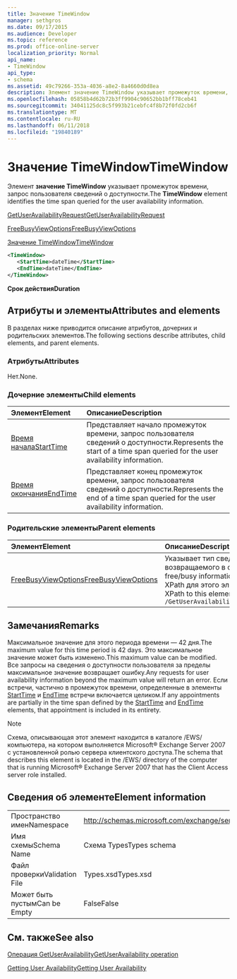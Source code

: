 ```yaml
---
title: Значение TimeWindow
manager: sethgros
ms.date: 09/17/2015
ms.audience: Developer
ms.topic: reference
ms.prod: office-online-server
localization_priority: Normal
api_name:
- TimeWindow
api_type:
- schema
ms.assetid: 49c79266-353a-4036-a8e2-8a4660d0d8ea
description: Элемент значение TimeWindow указывает промежуток времени, запрос пользователя сведений о доступности.
ms.openlocfilehash: 05858b4d62b72b3ff9904c90652bb1bff78ceb41
ms.sourcegitcommit: 34041125dc8c5f993b21cebfc4f8b72f0fd2cb6f
ms.translationtype: MT
ms.contentlocale: ru-RU
ms.lasthandoff: 06/11/2018
ms.locfileid: "19840189"
---
```

# <a name="timewindow"></a><span data-ttu-id="d3dc4-103">Значение TimeWindow</span><span class="sxs-lookup"><span data-stu-id="d3dc4-103">TimeWindow</span></span>

<span data-ttu-id="d3dc4-104">Элемент **значение TimeWindow** указывает промежуток времени, запрос пользователя сведений о доступности.</span><span class="sxs-lookup"><span data-stu-id="d3dc4-104">The **TimeWindow** element identifies the time span queried for the user availability information.</span></span> 
  
[<span data-ttu-id="d3dc4-105">GetUserAvailabilityRequest</span><span class="sxs-lookup"><span data-stu-id="d3dc4-105">GetUserAvailabilityRequest</span></span>](getuseravailabilityrequest.md)
  
[<span data-ttu-id="d3dc4-106">FreeBusyViewOptions</span><span class="sxs-lookup"><span data-stu-id="d3dc4-106">FreeBusyViewOptions</span></span>](freebusyviewoptions.md)
  
[<span data-ttu-id="d3dc4-107">Значение TimeWindow</span><span class="sxs-lookup"><span data-stu-id="d3dc4-107">TimeWindow</span></span>](timewindow.md)
  
```xml
<TimeWindow>
   <StartTime>dateTime</StartTime>
   <EndTime>dateTime</EndTime>
</TimeWindow>
```

 <span data-ttu-id="d3dc4-108">**Срок действия**</span><span class="sxs-lookup"><span data-stu-id="d3dc4-108">**Duration**</span></span>
## <a name="attributes-and-elements"></a><span data-ttu-id="d3dc4-109">Атрибуты и элементы</span><span class="sxs-lookup"><span data-stu-id="d3dc4-109">Attributes and elements</span></span>

<span data-ttu-id="d3dc4-110">В разделах ниже приводится описание атрибутов, дочерних и родительских элементов.</span><span class="sxs-lookup"><span data-stu-id="d3dc4-110">The following sections describe attributes, child elements, and parent elements.</span></span>
  
### <a name="attributes"></a><span data-ttu-id="d3dc4-111">Атрибуты</span><span class="sxs-lookup"><span data-stu-id="d3dc4-111">Attributes</span></span>

<span data-ttu-id="d3dc4-112">Нет.</span><span class="sxs-lookup"><span data-stu-id="d3dc4-112">None.</span></span>
  
### <a name="child-elements"></a><span data-ttu-id="d3dc4-113">Дочерние элементы</span><span class="sxs-lookup"><span data-stu-id="d3dc4-113">Child elements</span></span>

|<span data-ttu-id="d3dc4-114">**Элемент**</span><span class="sxs-lookup"><span data-stu-id="d3dc4-114">**Element**</span></span>|<span data-ttu-id="d3dc4-115">**Описание**</span><span class="sxs-lookup"><span data-stu-id="d3dc4-115">**Description**</span></span>|
|:-----|:-----|
|[<span data-ttu-id="d3dc4-116">Время начала</span><span class="sxs-lookup"><span data-stu-id="d3dc4-116">StartTime</span></span>](starttime.md) <br/> |<span data-ttu-id="d3dc4-117">Представляет начало промежуток времени, запрос пользователя сведений о доступности.</span><span class="sxs-lookup"><span data-stu-id="d3dc4-117">Represents the start of a time span queried for the user availability information.</span></span>  <br/> |
|[<span data-ttu-id="d3dc4-118">Время окончания</span><span class="sxs-lookup"><span data-stu-id="d3dc4-118">EndTime</span></span>](endtime.md) <br/> |<span data-ttu-id="d3dc4-119">Представляет конец промежуток времени, запрос пользователя сведений о доступности.</span><span class="sxs-lookup"><span data-stu-id="d3dc4-119">Represents the end of a time span queried for the user availability information.</span></span>  <br/> |
   
### <a name="parent-elements"></a><span data-ttu-id="d3dc4-120">Родительские элементы</span><span class="sxs-lookup"><span data-stu-id="d3dc4-120">Parent elements</span></span>

|<span data-ttu-id="d3dc4-121">**Элемент**</span><span class="sxs-lookup"><span data-stu-id="d3dc4-121">**Element**</span></span>|<span data-ttu-id="d3dc4-122">**Описание**</span><span class="sxs-lookup"><span data-stu-id="d3dc4-122">**Description**</span></span>|
|:-----|:-----|
|[<span data-ttu-id="d3dc4-123">FreeBusyViewOptions</span><span class="sxs-lookup"><span data-stu-id="d3dc4-123">FreeBusyViewOptions</span></span>](freebusyviewoptions.md) <br/> |<span data-ttu-id="d3dc4-124">Указывает тип сведений о доступности, возвращаемого в ответе.</span><span class="sxs-lookup"><span data-stu-id="d3dc4-124">Specifies the type of free/busy information returned in the response.</span></span>  <br/> <span data-ttu-id="d3dc4-125">XPath для этого элемента:</span><span class="sxs-lookup"><span data-stu-id="d3dc4-125">The following is the XPath to this element:</span></span>  <br/>  `/GetUserAvailabilityRequest/FreeBusyViewOptions` <br/> |
   
## <a name="remarks"></a><span data-ttu-id="d3dc4-126">Замечания</span><span class="sxs-lookup"><span data-stu-id="d3dc4-126">Remarks</span></span>

<span data-ttu-id="d3dc4-127">Максимальное значение для этого периода времени — 42 дня.</span><span class="sxs-lookup"><span data-stu-id="d3dc4-127">The maximum value for this time period is 42 days.</span></span> <span data-ttu-id="d3dc4-128">Это максимальное значение может быть изменено.</span><span class="sxs-lookup"><span data-stu-id="d3dc4-128">This maximum value can be modified.</span></span> <span data-ttu-id="d3dc4-129">Все запросы на сведения о доступности пользователя за пределы максимальное значение возвращает ошибку.</span><span class="sxs-lookup"><span data-stu-id="d3dc4-129">Any requests for user availability information beyond the maximum value will return an error.</span></span> <span data-ttu-id="d3dc4-130">Если встречи, частично в промежуток времени, определенные в элементы [StartTime](starttime.md) и [EndTime](endtime.md) встречи включается целиком.</span><span class="sxs-lookup"><span data-stu-id="d3dc4-130">If any appointments are partially in the time span defined by the [StartTime](starttime.md) and [EndTime](endtime.md) elements, that appointment is included in its entirety.</span></span> 
  
> [!NOTE]
> <span data-ttu-id="d3dc4-131">Схема, описывающая этот элемент находится в каталоге /EWS/ компьютера, на котором выполняется Microsoft® Exchange Server 2007 с установленной ролью сервера клиентского доступа.</span><span class="sxs-lookup"><span data-stu-id="d3dc4-131">The schema that describes this element is located in the /EWS/ directory of the computer that is running Microsoft® Exchange Server 2007 that has the Client Access server role installed.</span></span> 
  
## <a name="element-information"></a><span data-ttu-id="d3dc4-132">Сведения об элементе</span><span class="sxs-lookup"><span data-stu-id="d3dc4-132">Element information</span></span>

|||
|:-----|:-----|
|<span data-ttu-id="d3dc4-133">Пространство имен</span><span class="sxs-lookup"><span data-stu-id="d3dc4-133">Namespace</span></span>  <br/> |http://schemas.microsoft.com/exchange/services/2006/types  <br/> |
|<span data-ttu-id="d3dc4-134">Имя схемы</span><span class="sxs-lookup"><span data-stu-id="d3dc4-134">Schema Name</span></span>  <br/> |<span data-ttu-id="d3dc4-135">Схема Types</span><span class="sxs-lookup"><span data-stu-id="d3dc4-135">Types schema</span></span>  <br/> |
|<span data-ttu-id="d3dc4-136">Файл проверки</span><span class="sxs-lookup"><span data-stu-id="d3dc4-136">Validation File</span></span>  <br/> |<span data-ttu-id="d3dc4-137">Types.xsd</span><span class="sxs-lookup"><span data-stu-id="d3dc4-137">Types.xsd</span></span>  <br/> |
|<span data-ttu-id="d3dc4-138">Может быть пустым</span><span class="sxs-lookup"><span data-stu-id="d3dc4-138">Can be Empty</span></span>  <br/> |<span data-ttu-id="d3dc4-139">False</span><span class="sxs-lookup"><span data-stu-id="d3dc4-139">False</span></span>  <br/> |
   
## <a name="see-also"></a><span data-ttu-id="d3dc4-140">См. также</span><span class="sxs-lookup"><span data-stu-id="d3dc4-140">See also</span></span>



[<span data-ttu-id="d3dc4-141">Операция GetUserAvailability</span><span class="sxs-lookup"><span data-stu-id="d3dc4-141">GetUserAvailability operation</span></span>](getuseravailability-operation.md)


[<span data-ttu-id="d3dc4-142">Getting User Availability</span><span class="sxs-lookup"><span data-stu-id="d3dc4-142">Getting User Availability</span></span>](http://msdn.microsoft.com/library/d4133fcb-9b0f-4e6b-aadf-a389da83516a%28Office.15%29.aspx)

